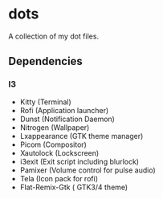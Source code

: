# dots
A collection of my dot files.

## Dependencies

### I3
* Kitty (Terminal)
* Rofi (Application launcher)
* Dunst (Notification Daemon)
* Nitrogen (Wallpaper)
* Lxappearance (GTK theme manager)
* Picom (Compositor) 
* Xautolock (Lockscreen)
* i3exit (Exit script including blurlock)
* Pamixer (Volume control for pulse audio)
* Tela (Icon pack for rofi)
* Flat-Remix-Gtk ( GTK3/4 theme)
